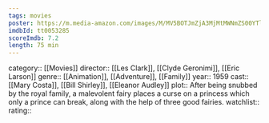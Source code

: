 ```yaml
---
tags: movies
poster: https://m.media-amazon.com/images/M/MV5BOTJmZjA3MjMtMWNmZS00YTliLWFhMWUtZDU2NGJhNTlmY2ZkL2ltYWdlL2ltYWdlXkEyXkFqcGdeQXVyMTQxNzMzNDI@._V1_SX300.jpg
imdbId: tt0053285
scoreImdb: 7.2
length: 75 min
---
```


category:: [[Movies]]
director:: [[Les Clark]], [[Clyde Geronimi]], [[Eric Larson]]
genre:: [[Animation]], [[Adventure]], [[Family]]
year:: 1959
cast:: [[Mary Costa]], [[Bill Shirley]], [[Eleanor Audley]]
plot:: After being snubbed by the royal family, a malevolent fairy places a curse on a princess which only a prince can break, along with the help of three good fairies.
watchlist::
rating::
